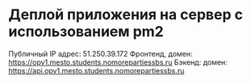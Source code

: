 # Деплой приложения на сервер с использованием pm2

Публичный IP адрес: 51.250.39.172
Фронтенд, домен: https://opv1.mesto.students.nomorepartiessbs.ru
Бэкенд: домен: https://api.opv1.mesto.students.nomorepartiessbs.ru
